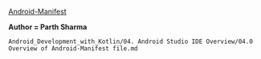 [Android-Manifest](https://drive.google.com/file/d/1VLILMVemtAjWuVpweagmIIVzke4JhDrt/view?usp=sharing)

**Author = Parth Sharma**

`Android_Development_with_Kotlin/04. Android Studio IDE Overview/04.0 Overview of Android-Manifest file.md`
